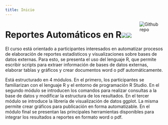 ```yaml
---
title: Inicio
---
```


<img src="http://mercury.webster.edu/aleshunas/R_learning_infrastructure/images/R.png" style="max-width:15%;min-width:40px;float:right;" alt="Github repo" />

# Reportes Automáticos en R![](/content/_index_files/Rlogo.svg)![](/content/_index_files/R.png)

  
El curso está orientado a participantes interesados en automatizar procesos de elaboración de reportes estadísticos y visualizaciones sobre bases de datos externas. Para esto, se presenta el uso del lenguaje R, que permite escribir scripts para extraer información de bases de datos externas, elaborar tablas y gráficos y crear documentos word o pdf automáticamente.

Está estructurado en 4 módulos. En el primero, los participantes se familiarizan con el lenguaje R y el entorno de programación R Studio. En el segundo módulo se introducen los comandos para realizar consultas a la base de datos y modificar la estructura de los resultados. En el tercer módulo se introduce la librería de visualización de datos ggplot. La misma permite crear gráficos para publicación en forma automatizable. En el módulo final se presentan las principales herramientas disponibles para integrar los resultados a reportes en formato word o pdf.

